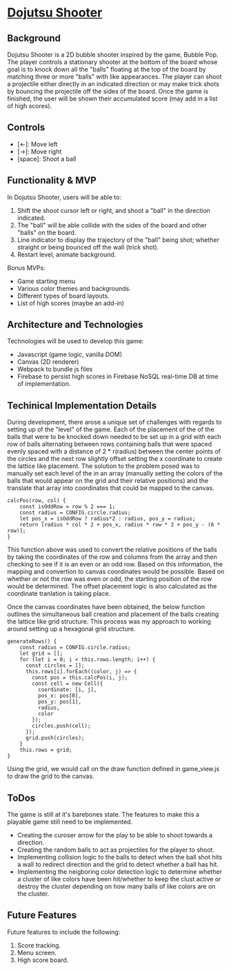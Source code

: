 # <a href="https://onigirisen.github.io/Dojutsu-Shooter/">Dojutsu Shooter</a>

## Background
Dojutsu Shooter is a 2D bubble shooter inspired by the game, Bubble Pop. The player controls a stationary shooter at the bottom of the board whose goal is to knock down all the "balls" floating at the top of the board by matching three or more "balls" with like appearances. The player can shoot a projectile either directly in an indicated direction or may make trick shots by bouncing the projectile off the sides of the board. Once the game is finished, the user will be shown their accumulated score (may add in a list of high scores).

## Controls
- [←]: Move left
- [→]: Move right
- [space]: Shoot a ball

## Functionality & MVP
In Dojutsu Shooter, users will be able to:
1. Shift the shoot cursor left or right, and shoot a "ball" in the direction indicated.
2. The "ball" will be able collide with the sides of the board and other "balls" on the board.
3. Line indicator to display the trajectory of the "ball" being shot; whether straight or being bounced off the wall (trick shot).
4. Restart level, animate background.

Bonus MVPs:
- Game starting menu
- Various color themes and backgrounds.
- Different types of board layouts.
- List of high scores (maybe an add-in)

## Architecture and Technologies
Technologies will be used to develop this game:
- Javascript (game logic, vanilla DOM)
- Canvas (2D renderer)
- Webpack to bundle js files
- Firebase to persist high scores in Firebase NoSQL real-time DB at time of implementation.

## Techinical Implementation Details
During development, there arose a unique set of challenges with regards to setting up of the "level" of the game. Each of the placement of the of the balls that were to be knocked down needed to be set up in a grid with each row of balls alternating between rows containing balls that were spaced evenly spaced with a distance of 2 * r(radius) between the center points of the circles and the next row slightly offset setting the x coordinate to create the lattice like placement. The solution to the problem posed was to manually set each level of the in an array (manually setting the colors of the balls that would appear on the grid and their relative positions) and the translate that array into coordinates that could be mapped to the canvas. 

```
calcPos(row, col) {
    const isOddRow = row % 2 === 1;
    const radius = CONFIG.circle.radius;
    let pos_x = isOddRow ? radius*2 : radius, pos_y = radius;
    return [radius * col * 2 + pos_x, radius * row * 2 + pos_y - (6 * row)];
}
```
This function above was used to convert the relative positions of the balls by taking the coordinates of the row and columns from the array and then checking to see if it is an even or an odd row. Based on this information, the mapping and convertion to canvas coordinates would be possible. Based on whether or not the row was even or odd, the starting position of the row would be determined. The offset placement logic is also calculated as the coordinate tranlation is taking place. 

Once the canvas coordinates have been obtained, the below function outlines the simultaneous ball creation and placement of the balls creating the lattice like grid structure. This process was my approach to working around setting up a hexagonal grid structure.

```
generateRows() {
    const radius = CONFIG.circle.radius;
    let grid = [];
    for (let i = 0; i < this.rows.length; i++) {
      const circles = [];
      this.rows[i].forEach((color, j) => {
        const pos = this.calcPos(i, j);
        const cell = new Cell({
          coordinate: [i, j],
          pos_x: pos[0],
          pos_y: pos[1],
          radius,
          color
        });
        circles.push(cell);
      });
      grid.push(circles);
    }
    this.rows = grid;
}
```
Using the grid, we would call on the draw function defined in game_view.js to draw the grid to the canvas.

## ToDos
The game is still at it's barebones state. The features to make this a playable game still need to be implemented.
- Creating the curoser arrow for the play to be able to shoot towards a direction.
- Creating the random balls to act as projectiles for the player to shoot.
- Implementing collision logic to the balls to detect when the ball shot hits a wall to redirect direction and the grid to detect whether a ball has hit.
- Implementing the neigboring color detection logic to determine whether a cluster of like colors have been hit/whether to keep the clust active or destroy the cluster depending on how many balls of like colors are on the cluster.

## Future Features
Future features to include the following:
1. Score tracking.
2. Menu screen. 
3. High score board.



